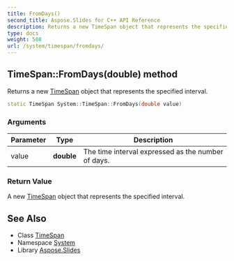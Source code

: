```yaml
---
title: FromDays()
second_title: Aspose.Slides for C++ API Reference
description: Returns a new TimeSpan object that represents the specified interval.
type: docs
weight: 508
url: /system/timespan/fromdays/
---
```

## TimeSpan::FromDays(double) method


Returns a new [TimeSpan](../) object that represents the specified interval.

```cpp
static TimeSpan System::TimeSpan::FromDays(double value)
```


### Arguments

| Parameter | Type | Description |
| --- | --- | --- |
| value | **double** | The time interval expressed as the number of days. |

### Return Value

A new [TimeSpan](../) object that represents the specified interval.

## See Also

* Class [TimeSpan](../)
* Namespace [System](../../)
* Library [Aspose.Slides](../../../)